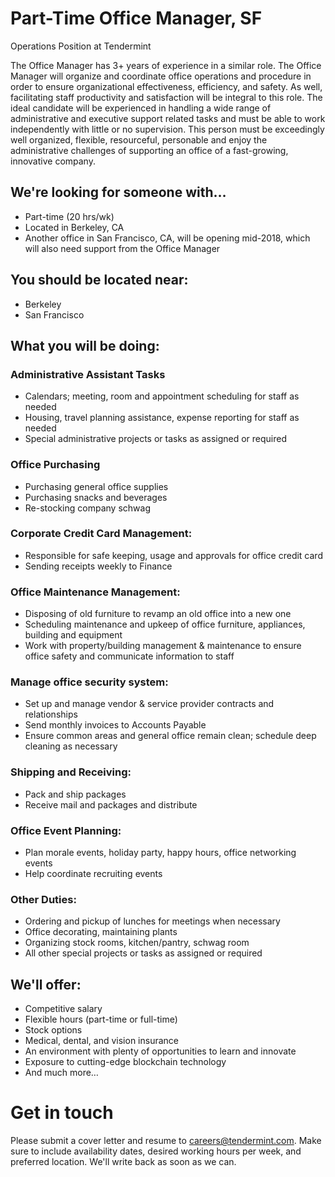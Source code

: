# Part-Time Office Manager, SF
Operations Position at Tendermint

The Office Manager has 3+ years of experience in a similar role. The Office Manager will organize and coordinate office operations and procedure in order to ensure organizational effectiveness, efficiency, and safety. As well, facilitating staff productivity and satisfaction will be integral to this role. The ideal candidate will be experienced in handling a wide range of administrative and executive support related tasks and must be able to work independently with little or no supervision. This person must be exceedingly well organized, flexible, resourceful, personable and enjoy the administrative challenges of supporting an office of a fast-growing, innovative company.

## We're looking for someone with…
* Part-time (20 hrs/wk)
* Located in Berkeley, CA
* Another office in San Francisco, CA, will be opening mid-2018, which will also need support from the Office Manager

## You should be located near:
* Berkeley
* San Francisco

## What you will be doing:

### Administrative Assistant Tasks
* Calendars; meeting, room and appointment scheduling for staff as needed
* Housing, travel planning assistance, expense reporting for staff as needed
* Special administrative projects or tasks as assigned or required

### Office Purchasing
* Purchasing general office supplies
* Purchasing snacks and beverages
* Re-stocking company schwag

### Corporate Credit Card Management:
* Responsible for safe keeping, usage and approvals for office credit card
* Sending receipts weekly to Finance

### Office Maintenance Management:
* Disposing of old furniture to revamp an old office into a new one
* Scheduling maintenance and upkeep of office furniture, appliances, building and equipment
* Work with property/building management & maintenance to ensure office safety and communicate information to staff

### Manage office security system:
* Set up and manage vendor & service provider contracts and relationships
* Send monthly invoices to Accounts Payable
* Ensure common areas and general office remain clean; schedule deep cleaning as necessary

### Shipping and Receiving:
* Pack and ship packages
* Receive mail and packages and distribute

### Office Event Planning:
* Plan morale events, holiday party, happy hours, office networking events
* Help coordinate recruiting events

### Other Duties:
* Ordering and pickup of lunches for meetings when necessary
* Office decorating, maintaining plants
* Organizing stock rooms, kitchen/pantry, schwag room
* All other special projects or tasks as assigned or required

## We'll offer:
* Competitive salary
* Flexible hours (part-time or full-time)
* Stock options
* Medical, dental, and vision insurance
* An environment with plenty of opportunities to learn and innovate
* Exposure to cutting-edge blockchain technology
* And much more…

# Get in touch
Please submit a cover letter and resume to careers@tendermint.com. Make sure to include availability dates, desired working hours per week, and preferred location. We'll write back as soon as we can.
